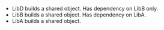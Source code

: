 * LibD builds a shared object. Has dependency on LibB only.
* LibB builds a shared object. Has dependency on LibA.
* LibA builds a shared object.
